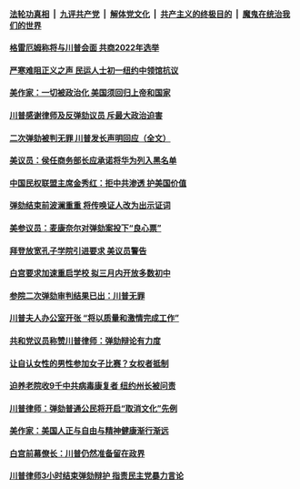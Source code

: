 

####  [法轮功真相](../../../../basic/blob/master/README.md?t=02141731) &nbsp;|&nbsp; [九评共产党](../../../../9ping.md/blob/master/README.md?t=02141731) &nbsp;|&nbsp; [解体党文化](../../../../jtdwh.md/blob/master/README.md?t=02141731)  &nbsp;|&nbsp; [共产主义的终极目的](../../../../gczydzjmd.md/blob/master/README.md?t=02141731) &nbsp;|&nbsp; [魔鬼在统治我们的世界](../../../../mgztzwmdsj.md/blob/master/README.md?t=02141731) 

#### [格雷厄姆称将与川普会面 共商2022年选举](../pages/soh6/474275.md?t=02141731) 
#### [严寒难阻正义之声 民运人士初一纽约中领馆抗议](../pages/soh6/474218.md?t=02141731) 
#### [美作家：一切被政治化 美国须回归上帝和国家](../pages/soh6/474212.md?t=02141731) 
#### [川普感谢律师及反弹劾议员 斥最大政治迫害](../pages/soh6/474179.md?t=02141731) 
#### [二次弹劾被判无罪 川普发长声明回应（全文）](../pages/soh6/474200.md?t=02141731) 
#### [美议员：侯任商务部长应承诺将华为列入黑名单](../pages/soh6/474191.md?t=02141731) 
#### [中国民权联盟主席金秀红：拒中共渗透 护美国价值](../pages/soh6/474185.md?t=02141731) 
#### [弹劾结束前波澜重重 将传唤证人改为出示证词](../pages/soh6/474140.md?t=02141731) 
#### [美参议员：麦康奈尔对弹劾案投下“良心票” ](../pages/soh6/474152.md?t=02141731) 
#### [拜登放宽孔子学院引进要求 美议员警告](../pages/soh6/474155.md?t=02141731) 
#### [白宫要求加速重启学校  拟三月内开放多数初中](../pages/soh6/474134.md?t=02141731) 
#### [参院二次弹劾审判结果已出：川普无罪](../pages/soh6/474146.md?t=02141731) 
#### [川普夫人办公室开张 “将以质量和激情完成工作”](../pages/soh6/474137.md?t=02141731) 
#### [共和党议员称赞川普律师：弹劾辩论有力度](../pages/soh6/474125.md?t=02141731) 
#### [让自认女性的男性参加女子比赛？女权者抵制](../pages/soh6/474116.md?t=02141731) 
#### [迫养老院收9千中共病毒康复者 纽约州长被问责](../pages/soh6/474110.md?t=02141731) 
#### [川普律师：弹劾普通公民将开启“取消文化”先例](../pages/soh6/473984.md?t=02141731) 
#### [美作家：美国人正与自由与精神健康渐行渐远](../pages/soh6/474086.md?t=02141731) 
#### [白宫前幕僚长：川普仍然准备留在政界](../pages/soh6/473993.md?t=02141731) 
#### [川普律师3小时结束弹劾辩护 指责民主党暴力言论](../pages/soh6/473888.md?t=02141731) 
